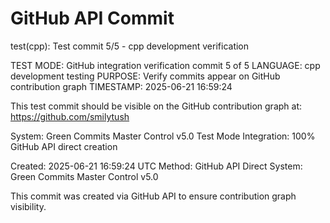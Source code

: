 # GitHub API Commit

test(cpp): Test commit 5/5 - cpp development verification

TEST MODE: GitHub integration verification commit 5 of 5
LANGUAGE: cpp development testing
PURPOSE: Verify commits appear on GitHub contribution graph
TIMESTAMP: 2025-06-21 16:59:24

This test commit should be visible on the GitHub contribution graph at:
https://github.com/smilytush

System: Green Commits Master Control v5.0 Test Mode
Integration: 100% GitHub API direct creation

Created: 2025-06-21 16:59:24 UTC
Method: GitHub API Direct
System: Green Commits Master Control v5.0

This commit was created via GitHub API to ensure contribution graph visibility.
